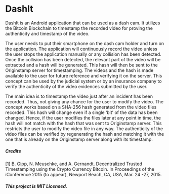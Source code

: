 # DashIt

DashIt is an Android application that can be used as a dash cam. It utilizes the Bitcoin Blockchain to timestamp the recorded video for proving the authenticity and timestamp of the video.

The user needs to put their smartphone on the dash cam holder and turn on the application. The application will continuously record the video unless the user stops the application manually or any collision has been detected. Once the collision has been detected, the relevant part of the video will be extracted and a hash will be generated. This hash will then be sent to the Originstamp server for timestamping. The videos and the hash is made available to the user for future reference and verifying it on the server. This concept can be used by the judicial system or by an insurance company to verify the authenticity of the video evidences submitted by the user.

The main idea is to timestamp the video just after an incident has been recorded. Thus, not giving any chance for the user to modify the video. The concept works based on a SHA-256 hash generated from the video files recorded. This hash will change even if a single ‘bit’ of the data has been changed. Hence, if the user modifies the files later at any point in time, the hash will not match with the hash that was sent to Originstamp server. This restricts the user to modify the video file in any way. The authenticity of the video files can be verified by regenerating the hash and matching it with the one that is already on the Originstamp server along with its timestamp.

##### Credits

[1] B. Gipp, N. Meuschke, and A. Gernandt. Decentralized Trusted Timestamping using the Crypto Currency Bitcoin. In Proceedings of the iConference 2015 (to appear), Newport Beach, CA, USA, Mar. 24 -27, 2015.

##### This project is MIT Licensed. 
